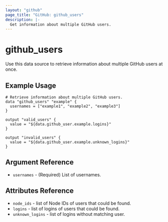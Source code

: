 ```yaml
---
layout: "github"
page_title: "GitHub: github_users"
description: |-
  Get information about multiple GitHub users.
---
```


# github\_users

Use this data source to retrieve information about multiple GitHub users at once.

## Example Usage

```hcl
# Retrieve information about multiple GitHub users.
data "github_users" "example" {
  usernames = ["example1", "example2", "example3"]
}

output "valid_users" {
  value = "${data.github_user.example.logins}"
}

output "invalid_users" {
  value = "${data.github_user.example.unknown_logins}"
}
```

## Argument Reference

 * `usernames` - (Required) List of usernames.

## Attributes Reference

 * `node_ids` - list of Node IDs of users that could be found.
 * `logins` - list of logins of users that could be found.
 * `unknown_logins` - list of logins without matching user.
